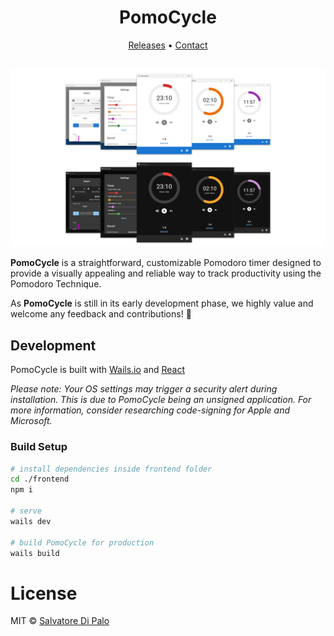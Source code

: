 
<p align="center">
<h1 align="center">PomoCycle</h1>
</p>
<p align="center">
  <a href="#">Releases</a> • <a href="mailto:dipalosalvatore1@gmail.com">Contact</a>
<br><br>
</p>
<div align="center">
  <img src=".github/images/pomodoro-cycle.png">
</div>

**PomoCycle** is a straightforward, customizable Pomodoro timer designed to provide a visually appealing and reliable way to track productivity using the Pomodoro Technique.

As **PomoCycle** is still in its early development phase, we highly value and welcome any feedback and contributions! 🌱

## Development

PomoCycle is built with [Wails.io](https://wails.io/) and [React](https://react.dev/)

_Please note: Your OS settings may trigger a security alert during installation. This is due to PomoCycle being an unsigned application. For more information, consider researching code-signing for Apple and Microsoft._

### Build Setup

```bash
# install dependencies inside frontend folder
cd ./frontend
npm i

# serve
wails dev

# build PomoCycle for production
wails build
```

# License

MIT © [Salvatore Di Palo](https://github.com/SalvatoreDiPalo)

